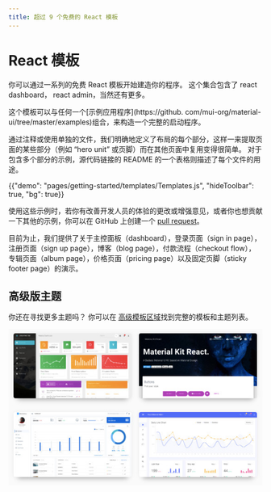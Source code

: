 ```yaml
---
title: 超过 9 个免费的 React 模板
---
```


# React 模板

<p class="description">你可以通过一系列的免费 React 模板开始建造你的程序。 这个集合包含了 react dashboard， react admin，当然还有更多。</p>

<!-- #default-branch-switch -->

这个模板可以与任何一个\[示例应用程序\](https://github. com/mui-org/material-ui/tree/master/examples)组合，来构造一个完整的启动程序。

通过注释或使用单独的文件，我们明确地定义了布局的每个部分，这样一来提取页面的某些部分（例如 “hero unit” 或页脚）而在其他页面中复用变得很简单。 对于包含多个部分的示例，源代码链接的 README 的一个表格则描述了每个文件的用途。

{{"demo": "pages/getting-started/templates/Templates.js", "hideToolbar": true, "bg": true}}

使用这些示例时，若你有改善开发人员的体验的更改或增强意见，或者你也想贡献一下其他的示例，你可以在 GitHub 上创建一个 [pull request](https://github.com/mui-org/material-ui/pulls)。

目前为止，我们提供了关于主控面板（dashboard），登录页面（sign in page），注册页面（sign up page），博客（blog page），付款流程（checkout flow），专辑页面（album page），价格页面（pricing page）以及固定页脚（sticky footer page）的演示。

## 高级版主题

你还在寻找更多主题吗？ 你可以在 <a href="https://material-ui.com/store/?utm_source=docs&utm_medium=referral&utm_campaign=templates-store" data-ga-event-category="store" data-ga-event-action="click" data-ga-event-label="templates">高级模板区域</a>找到完整的模板和主题列表。

<a href="https://material-ui.com/store/?utm_source=docs&utm_medium=referral&utm_campaign=templates-store" data-ga-event-category="store" data-ga-event-action="click" data-ga-event-label="templates"><img src="/static/images/themes-light.jpg" alt="react templates" /></a>
